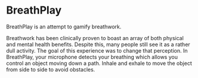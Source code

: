 # BreathPlay

BreathPlay is an attempt to gamify breathwork.

Breathwork has been clinically proven to boast an array of both physical and mental health benefits. Despite this, many people still see it as a rather dull activity. The goal of this experience was to change that perception. In BreathPlay, your microphone detects your breathing which allows you control an object moving down a path. Inhale and exhale to move the object from side to side to avoid obstacles.
